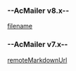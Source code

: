 <!-- select:start -->
<!-- select-menu-labels: Version -->

### --AcMailer v8.x--

[filename](embedded/v8/installation.md ':include')

### --AcMailer v7.x--

[remoteMarkdownUrl](https://raw.githubusercontent.com/acmailer/acmailer/7.x/docs/installation.md)

<!-- select:end -->
